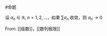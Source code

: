 #命题 

设 $a_{n}\in \mathbb{R},\; n=1,2,\dots$，如果 $\sum a_{n}$ 收敛，则 $a_{n}\to 0$

From: [[级数]]，[[数列极限]]
